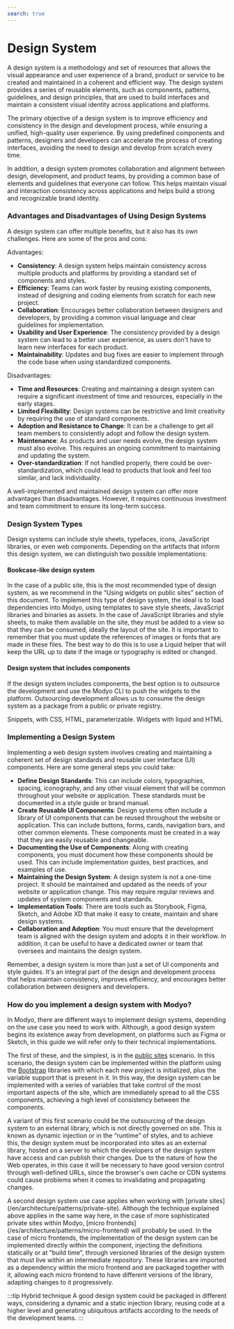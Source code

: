 ```yaml
---
search: true
---
```


# Design System

A design system is a methodology and set of resources that allows the visual appearance and user experience of a brand, product or service to be created and maintained in a coherent and efficient way. The design system provides a series of reusable elements, such as components, patterns, guidelines, and design principles, that are used to build interfaces and maintain a consistent visual identity across applications and platforms.

The primary objective of a design system is to improve efficiency and consistency in the design and development process, while ensuring a unified, high-quality user experience. By using predefined components and patterns, designers and developers can accelerate the process of creating interfaces, avoiding the need to design and develop from scratch every time.

In addition, a design system promotes collaboration and alignment between design, development, and product teams, by providing a common base of elements and guidelines that everyone can follow. This helps maintain visual and interaction consistency across applications and helps build a strong and recognizable brand identity.

### Advantages and Disadvantages of Using Design Systems

A design system can offer multiple benefits, but it also has its own challenges. Here are some of the pros and cons:

Advantages:

- **Consistency**: A design system helps maintain consistency across multiple products and platforms by providing a standard set of components and styles.
- **Efficiency**: Teams can work faster by reusing existing components, instead of designing and coding elements from scratch for each new project.
- **Collaboration**: Encourages better collaboration between designers and developers, by providing a common visual language and clear guidelines for implementation.
- **Usability and User Experience**: The consistency provided by a design system can lead to a better user experience, as users don't have to learn new interfaces for each product.
- **Maintainability**: Updates and bug fixes are easier to implement through the code base when using standardized components.

Disadvantages:

- **Time and Resources**: Creating and maintaining a design system can require a significant investment of time and resources, especially in the early stages.
- **Limited Flexibility**: Design systems can be restrictive and limit creativity by requiring the use of standard components.
- **Adoption and Resistance to Change**: It can be a challenge to get all team members to consistently adopt and follow the design system.
- **Maintenance**: As products and user needs evolve, the design system must also evolve. This requires an ongoing commitment to maintaining and updating the system.
- **Over-standardization**: If not handled properly, there could be over-standardization, which could lead to products that look and feel too similar, and lack individuality.

A well-implemented and maintained design system can offer more advantages than disadvantages. However, it requires continuous investment and team commitment to ensure its long-term success.

### Design System Types

Design systems can include style sheets, typefaces, icons, JavaScript libraries, or even web components. Depending on the artifacts that inform this design system, we can distinguish two possible implementations:

#### Bookcase-like design system

In the case of a public site, this is the most recommended type of design system, as we recommend in the “Using widgets on public sites” section of this document. To implement this type of design system, the ideal is to load dependencies into Modyo, using templates to save style sheets, JavaScript libraries and binaries as assets. In the case of JavaScript libraries and style sheets, to make them available on the site, they must be added to a view so that they can be consumed, ideally the layout of the site. It is important to remember that you must update the references of images or fonts that are made in these files. The best way to do this is to use a Liquid helper that will keep the URL up to date if the image or typography is edited or changed.

#### Design system that includes components

If the design system includes components, the best option is to outsource the development and use the Modyo CLI to push the widgets to the platform. Outsourcing development allows us to consume the design system as a package from a public or private registry.

Snippets, with CSS, HTML, parameterizable. Widgets with liquid and HTML

### Implementing a Design System

Implementing a web design system involves creating and maintaining a coherent set of design standards and reusable user interface (UI) components. Here are some general steps you could take:

- **Define Design Standards**: This can include colors, typographies, spacing, iconography, and any other visual element that will be common throughout your website or application. These standards must be documented in a style guide or brand manual.
- **Create Reusable UI Components**: Design systems often include a library of UI components that can be reused throughout the website or application. This can include buttons, forms, cards, navigation bars, and other common elements. These components must be created in a way that they are easily reusable and changeable.
- **Documenting the Use of Components**: Along with creating components, you must document how these components should be used. This can include implementation guides, best practices, and examples of use.
- **Maintaining the Design System**: A design system is not a one-time project. It should be maintained and updated as the needs of your website or application change. This may require regular reviews and updates of system components and standards.
- **Implementation Tools**: There are tools such as Storybook, Figma, Sketch, and Adobe XD that make it easy to create, maintain and share design systems.
- **Collaboration and Adoption**: You must ensure that the development team is aligned with the design system and adopts it in their workflow. In addition, it can be useful to have a dedicated owner or team that oversees and maintains the design system.

Remember, a design system is more than just a set of UI components and style guides. It's an integral part of the design and development process that helps maintain consistency, improves efficiency, and encourages better collaboration between designers and developers.

### How do you implement a design system with Modyo?

In Modyo, there are different ways to implement design systems, depending on the use case you need to work with. Although, a good design system begins its existence away from development, on platforms such as Figma or Sketch, in this guide we will refer only to their technical implementations.

The first of these, and the simplest, is in the [public sites](/en/architecture/patterns/public-site) scenario. In this scenario, the design system can be implemented within the platform using the [Bootstrap](https://getbootstrap.com/) libraries with which each new project is initialized, plus the variable support that is present in it. In this way, the design system can be implemented with a series of variables that take control of the most important aspects of the site, which are immediately spread to all the CSS components, achieving a high level of consistency between the components.

A variant of this first scenario could be the outsourcing of the design system to an external library, which is not directly governed on site. This is known as dynamic injection or in the “runtime” of styles, and to achieve this, the design system must be incorporated into sites as an external library, hosted on a server to which the developers of the design system have access and can publish their changes. Due to the nature of how the Web operates, in this case it will be necessary to have good version control through well-defined URLs, since the browser's own cache or CDN systems could cause problems when it comes to invalidating and propagating changes.

A second design system use case applies when working with [private sites] (/en/architecture/patterns/private-site). Although the technique explained above applies in the same way here, in the case of more sophisticated private sites within Modyo, [micro frontends] (/es/architecture/patterns/micro-frontend) will probably be used. In the case of micro frontends, the implementation of the design system can be implemented directly within the component, injecting the definitions statically or at “build time”, through versioned libraries of the design system that must live within an intermediate repository. These libraries are imported as a dependency within the micro frontend and are packaged together with it, allowing each micro frontend to have different versions of the library, adapting changes to it progressively.

:::tip Hybrid technique
A good design system could be packaged in different ways, considering a dynamic and a static injection library, reusing code at a higher level and generating ubiquitous artifacts according to the needs of the development teams.
:::
